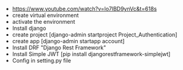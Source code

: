 - https://www.youtube.com/watch?v=lo7lBD9ynVc&t=618s
- create virtual environment
- activate the environment
- Install django
- create project [django-admin startproject Project_Authentication]
- create app [django-admin startapp account]
- Install DRF "Django Rest Framework"
- Install Simple JWT [pip install djangorestframework-simplejwt]
- Config in setting.py file